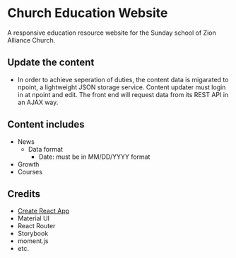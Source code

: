 # Church Education Website

A responsive education resource website for the Sunday school of Zion Alliance Church.

## Update the content

- In order to achieve seperation of duties, the content data is migarated to npoint, a lightweight JSON storage service. Content updater must login in at npoint and edit. The front end will request data from its REST API in an AJAX way.

## Content includes

* News
  * Data format
    * Date: must be in MM/DD/YYYY format
* Growth
* Courses

## Credits

- [Create React App](https://github.com/facebook/create-react-app)
- Material UI
- React Router
- Storybook
- moment.js
- etc.

